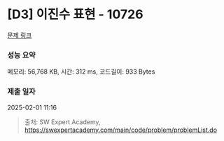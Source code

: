 # [D3] 이진수 표현 - 10726 

[문제 링크](https://swexpertacademy.com/main/code/problem/problemDetail.do?contestProbId=AXRSXf_a9qsDFAXS) 

### 성능 요약

메모리: 56,768 KB, 시간: 312 ms, 코드길이: 933 Bytes

### 제출 일자

2025-02-01 11:16



> 출처: SW Expert Academy, https://swexpertacademy.com/main/code/problem/problemList.do